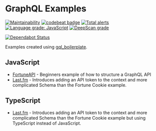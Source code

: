 # GraphQL Examples
[![Maintainability](https://api.codeclimate.com/v1/badges/68c6ee28f8c1134e6ed5/maintainability)](https://codeclimate.com/github/matt-riley/graphql_examples/maintainability) [![codebeat badge](https://codebeat.co/badges/f09df985-cd72-4b9e-9b26-ef52abf14902)](https://codebeat.co/projects/github-com-matt-riley-graphql_examples-develop) [![Total alerts](https://img.shields.io/lgtm/alerts/g/matt-riley/graphql_examples.svg?logo=lgtm&logoWidth=18)](https://lgtm.com/projects/g/matt-riley/graphql_examples/alerts/) [![Language grade: JavaScript](https://img.shields.io/lgtm/grade/javascript/g/matt-riley/graphql_examples.svg?logo=lgtm&logoWidth=18)](https://lgtm.com/projects/g/matt-riley/graphql_examples/context:javascript) [![DeepScan grade](https://deepscan.io/api/teams/4748/projects/6500/branches/54483/badge/grade.svg)](https://deepscan.io/dashboard#view=project&tid=4748&pid=6500&bid=54483)

[![Dependabot Status](https://api.dependabot.com/badges/status?host=github&repo=matt-riley/graphql_examples)](https://dependabot.com) 

Examples created using [gql_boilerplate](https://github.com/matt-riley/gql_boilerplate).

## JavaScript

- [FortuneAPI](./js/fortune-api) - Beginners example of how to structure a GraphQL API
- [Last.fm](./js/lastfm/) - Introduces adding an API token to the context and more complicated Schema than the Fortune Cookie example.

## TypeScript

- [Last.fm](./typescript/lastfm/) - Introduces adding an API token to the context and more complicated Schema than the Fortune Cookie example but using TypeScript instead of JavaScript.
 
